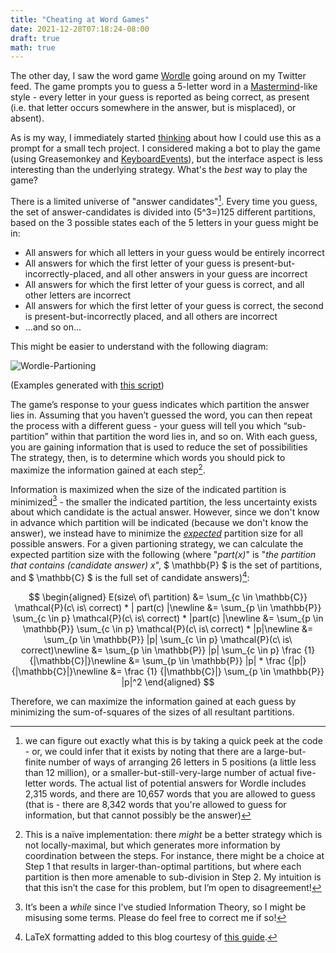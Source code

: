 ```yaml
---
title: "Cheating at Word Games"
date: 2021-12-28T07:18:24-08:00
draft: true
math: true
---
```


The other day, I saw the word game [Wordle](https://www.powerlanguage.co.uk/wordle/) going around on my Twitter feed. The game prompts you to guess a 5-letter word in a [Mastermind](https://en.wikipedia.org/wiki/Mastermind_(board_game))-like style - every letter in your guess is reported as being correct, as present (i.e. that letter occurs somewhere in the answer, but is misplaced), or absent).
<!--more-->
As is my way, I immediately started [thinking](https://twitter.com/jacksquaredson/status/1475207328039378945) about how I could use this as a prompt for a small tech project. I considered making a bot to play the game (using Greasemonkey and [KeyboardEvents](https://developer.mozilla.org/en-US/docs/Web/API/KeyboardEvent)), but the interface aspect is less interesting than the underlying strategy. What's the _best_ way to play the game?

There is a limited universe of "answer candidates"[^1]. Every time you guess, the set of answer-candidates is divided into (5^3=)125 different partitions, based on the 3 possible states each of the 5 letters in your guess might be in:
* All answers for which all letters in your guess would be entirely incorrect
* All answers for which the first letter of your guess is present-but-incorrectly-placed, and all other answers in your guess are incorrect
* All answers for which the first letter of your guess is correct, and all other letters are incorrect
* All answers for which the first letter of your guess is correct, the second is present-but-incorrectly placed, and all others are incorrect
* ...and so on...

This might be easier to understand with the following diagram:

![Wordle-Partioning](/Wordle-partitioning.drawio.png)


(Examples generated with [this script](https://github.com/scubbo/wordle-solver/blob/main/example_generator.py))

The game’s response to your guess indicates which partition the answer lies in. Assuming that you haven’t guessed the word, you can then repeat the process with a different guess - your guess will tell you which “sub-partition” within that partition the word lies in, and so on. With each guess, you are gaining information that is used to reduce the set of possibilities The strategy, then, is to determine which words you should pick to maximize the information gained at each step[^2].

Information is maximized when the size of the indicated partition is minimized[^3] - the smaller the indicated partition, the less uncertainty exists about which candidate is the actual answer. However, since we don't know in advance which partition will be indicated (because we don't know the answer), we instead have to minimize the _[expected](https://en.wikipedia.org/wiki/Expected_value)_ partition size for all possible answers. For a given partioning strategy, we can calculate the expected partition size with the following (where "_part(x)_" is "_the partition that contains (candidate answer) x_", $ \mathbb{P} $ is the set of partitions, and $ \mathbb{C} $ is the full set of candidate answers)[^4]:

$$
\begin{aligned}
E(size\ of\ partition) &= \sum_{c \in \mathbb{C}} \mathcal{P}(c\ is\ correct) * | part(c) |\newline
&= \sum_{p \in \mathbb{P}} \sum_{c \in p} \mathcal{P}(c\ is\ correct) * |part(c) |\newline
&= \sum_{p \in \mathbb{P}} \sum_{c \in p} \mathcal{P}(c\ is\ correct) * |p|\newline
&= \sum_{p \in \mathbb{P}} |p| \sum_{c \in p} \mathcal{P}(c\ is\ correct)\newline
&= \sum_{p \in \mathbb{P}} |p| \sum_{c \in p} \frac {1} {|\mathbb{C}|}\newline
&= \sum_{p \in \mathbb{P}} |p| * \frac {|p|} {|\mathbb{C}|}\newline
&= \frac {1} {|\mathbb{C}|} \sum_{p \in \mathbb{P}} |p|^2
\end{aligned}
$$

Therefore, we can maximize the information gained at each guess by minimizing the sum-of-squares of the sizes of all resultant partitions.



[^1]: we can figure out exactly what this is by taking a quick peek at the code - or, we could infer that it exists by noting that there are a large-but-finite number of ways of arranging 26 letters in 5 positions (a little less than 12 million), or a smaller-but-still-very-large number of actual five-letter words. The actual list of potential answers for Wordle includes 2,315 words, and there are 10,657 words that you are allowed to guess (that is - there are 8,342 words that you're allowed to guess for information, but that cannot possibly be the answer)

[^2]: This is a naïve implementation: there _might_ be a better strategy which is not locally-maximal, but which generates more information by coordination between the steps. For instance, there might be a choice at Step 1 that results in larger-than-optimal partitions, but where each partition is then more amenable to sub-division in Step 2. My intuition is that this isn’t the case for this problem, but I’m open to disagreement!

[^3]: It’s been a _while_ since I’ve studied Information Theory, so I might be misusing some terms. Please do feel free to correct me if so!

[^4]: LaTeX formatting added to this blog courtesy of [this guide](https://mertbakir.gitlab.io/hugo/math-typesetting-in-hugo/).
